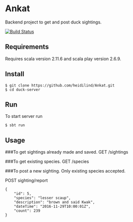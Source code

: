 # Ankat

Backend project to get and post duck sightings.

[![Build Status](https://travis-ci.org/heidilind/Ankat.svg?branch=master)](https://travis-ci.org/heidilind/Ankat)

## Requirements
Requires scala version 2.11.6 and scala play version 2.6.9.

## Install
```
$ git clone https://github.com/heidilind/Ankat.git
$ cd duck-server
```
## Run
To start server run
```
$ sbt run
```
## Usage

###To get sightings already made and saved.
GET /sightings

###To get existing species. 
GET /species

###To post a new sighting. Only existing species accepted.

POST sighting/report 
```
{
    "id": 5,
    "species": "lesser scaup",
    "description": "brown and said Kwak",
    "dateTime": "2016-11-29T10:00:01Z",
    "count": 239
}
```



